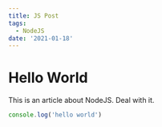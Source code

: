 ```yaml
---
title: JS Post
tags:
  - NodeJS
date: '2021-01-18'
---
```

# Hello World

This is an article about NodeJS. Deal with it.

```js
console.log('hello world')
```
